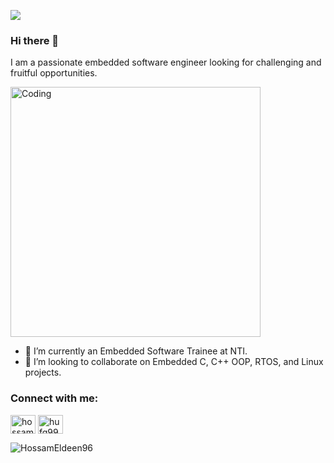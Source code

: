 
![](https://komarev.com/ghpvc/?username=HossamEldeen96&style=plastic&color=D83B7D)

### Hi there 👋
I am a passionate embedded software engineer looking for challenging and fruitful opportunities.

<img alt="Coding" width="400" src="https://camo.githubusercontent.com/a4c584bce1c41271485d28f92aaf9f581b3c88b68ca723b6edfd58b4ba988c2b/68747470733a2f2f63646e2e6472696262626c652e636f6d2f75736572732f313138373833362f73637265656e73686f74732f363533393432392f70726f6772616d65722e676966">


- 🌱 I’m currently an Embedded Software Trainee at NTI.
- 👯 I’m looking to collaborate on Embedded C, C++ OOP, RTOS, and Linux projects.

<h3 align="left">Connect with me:</h3>
<p align="left">
<a href="https://www.linkedin.com/in/hossam-ebrahim-73a977105/" target="blank"><img align="center" src="https://raw.githubusercontent.com/rahuldkjain/github-profile-readme-generator/master/src/images/icons/Social/linked-in-alt.svg" alt="hossam-ebrahim-73a977105" height="30" width="40" /></a>
<a href="https://www.hackerrank.com/profile/hufg994" target="blank"><img align="center" src="https://raw.githubusercontent.com/rahuldkjain/github-profile-readme-generator/master/src/images/icons/Social/hackerrank.svg" alt="hufg994" height="30" width="40" /></a>
</p>

<p><img align="center" src="https://github-readme-streak-stats.herokuapp.com/?user=HossamEldeen96&" alt="HossamEldeen96" /></p>



<!--
## 📊 My Top Languages
![Top Langs](https://github-readme-stats.vercel.app/api/top-langs/?username=AliiHussein&layout=compact&theme=radical)

**AliiHussein/AliiHussein** is a ✨ _special_ ✨ repository because its `README.md` (this file) appears on your GitHub profile.
Here are some ideas to get you started:

- 🔭 I’m currently working on ...
- 🌱 I’m currently learning ...
- 👯 I’m looking to collaborate on ...
- 🤔 I’m looking for help with ...
- 💬 Ask me about ...
- 📫 How to reach me: ...
- 😄 Pronouns: ...
- ⚡ Fun fact: ...

-->


